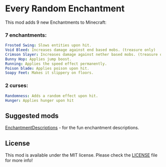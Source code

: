 # Every Random Enchantment

This mod adds 9 new Enchantments to Minecraft:

### 7 enchantments:
```yaml
Frosted Swing: Slows entities upon hit.
Void Bleed: Increases damage against end based mobs. (treasure only)
Crimson Slayer: Increases damage against nether based mobs. (treasure only)
Bunny Hop: Applies jump boost.
Running: Applies the speed effect permanently.
Poison blade: Applies poison upon hit.
Soapy Feet: Makes it slippery on floors.
```

### 2 curses:
```yaml
Randomness: Adds a random effect upon hit.
Hunger: Applies hunger upon hit
```

## Suggested mods
[EnchantmentDescriptions](https://www.curseforge.com/minecraft/mc-mods/enchantment-descriptions) - for the fun enchantment descriptions.

## License
This mod is available under the MIT license. Please check the [LICENSE](https://github.com/JoostMSoftware/EveryRandomEnchantment/blob/1.19/LICENSE) file for more info!